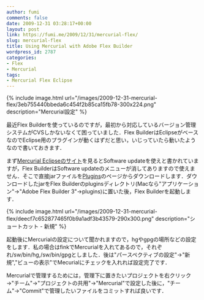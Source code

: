 ```yaml
---
author: fumi
comments: false
date: 2009-12-31 03:28:17+00:00
layout: post
link: https://fumi.me/2009/12/31/mercurial-flex/
slug: mercurial-flex
title: Using Mercurial with Adobe Flex Builder
wordpress_id: 2787
categories:
- Flex
- Mercurial
tags:
- Mercurial Flex Eclipse
---
```


{% include image.html url="/images/2009-12-31-mercurial-flex/3eb755440bbeda6c454f2b85ca15fb78-300x224.png" description="Mercurial設定" %}

最近Flex Builderを使っているのですが，最初から対応しているバージョン管理システムがCVSしかないなくて困っていました．Flex BuilderはEclipseがベースなのでEclipse用のプラグインが動くはずだと思い，いじっていたら動いたようなので書いておきます．


まず[Mercurial Eclipseのサイト](http://www.vectrace.com/mercurialeclipse/)を見るとSoftware updateを使えと書かれていますが，Flex BuilderはSoftware updateのメニューが消してありますので使えません．そこで直接jarファイルを[Plugins](http://www.vectrace.com/eclipse-update/plugins/)のページからダウンロードします．ダウンロードしたjarをFlex Builderのpluginsディレクトリ(Macなら"アプリケーション"→"Adobe Flex Builder 3"→plugins)に置いた後，Flex Builderを起動します．



{% include image.html url="/images/2009-12-31-mercurial-flex/deecf7c652877465f0b9a1adf3b43579-290x300.png" description="ショートカット - 新規" %}

起動後にMercurialの設定について聞かれますので，hgやgpgの場所などの設定をします．私の場合はfinkでMercurialを入れてあるので，それぞれ/sw/bin/hg,/sw/bin/gpgとしました．後は"パースペクティブの設定"→"新規","ビューの表示"でMecurialにチェックを入れれば設定完了です．

Mercurialで管理するためには，管理下に置きたいプロジェクトを右クリック→"チーム"→"プロジェクトの共用"→"Mercurial"で設定した後に，"チーム"→"Commit"で管理したいファイルをコミットすれば良いです．
